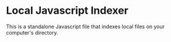 # Local Javascript Indexer

This is a standalone Javascript file that indexes local files on your computer's directory.
